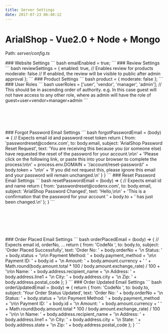 ```yaml
---
title: Server Settings
date: 2017-07-23 06:40:12
---
```


# ArialShop - Vue2.0 + Node + Mongo

<p>Path: <em>server/config.ts</em></p>
### Website Settings
``` bash
emailEnabled = true;
  ```  
### Review Settings
``` bash
reviewSettings = {
  enabled: true, // Enables review for products
  moderate: false // If enabled, the review will be visible to public after admin approval
};
  ``` 
### Product Settings
``` bash
  product = { moderate: false };
  ``` 
### User Roles
``` bash
  userRoles = ['user', 'vendor', 'manager', 'admin']; // This should be in ascending order of authority. e.g. In this case guest will not have access to any other role, where as admin will have the role of guest+user+vendor+manager+admin
  ``` 
  <br/>
  <br/>
  <br/>
  <br/>
  <br/>
  <br/>
### Forgot Password Email Settings
``` bash
forgotPasswordEmail = (body) => { // Expects email id and password reset token
  return {
    from: 'passwordreset@codenx.com',
    to: body.email,
    subject: 'ArialShop Password Reset Request',
    text: 'You are receiving this because you (or someone else) have requested the reset of the password for your account.\n\n' +
    'Please click on the following link, or paste this into your browser to complete the process:\n\n' +
    process.env.DOMAIN + '/account/reset-password/' + body.token + '\n\n' +
    'If you did not request this, please ignore this email and your password will remain unchanged.\n'
  }
}
  ``` 
### Reset Password Email Settings
``` bash
resetPasswordEmail = (body) => { // Expects email id and name
  return {
    from: 'passwordreset@codenx.com',
    to: body.email,
    subject: 'ArialShop Password Changed',
    text: 'Hello,\n\n' +
    'This is a confirmation that the password for your account ' + body.to + ' has just been changed.\n'
  };
}
  ``` 
   <br/>
  <br/>
  <br/>
  <br/>
  <br/>
  <br/>
  <br/>
### Order Placed Email Settings
``` bash
orderPlacedEmail = (body) => { // Expects email id, orderNo, ...
  return {
    from: 'CodeNx <admin@codenx.com>',
    to: body.to,
    subject: 'Order Placed Successfully',
    text: 'Order No: ' + body.orderNo
    + '\n Status: ' + body.status
    + '\n\n Payment Method: ' + body.payment_method
    + '\n\n Payment ID: ' + body.id
    + '\n Amount: ' + body.amount.currency + ' ' + Math.round(body.amount.total * 100 / body.amount.exchange_rate) / 100
    + '\n\n Name: ' + body.address.recipient_name
    + '\n Address: ' + body.address.line1
    + '\n City: ' + body.address.city
    + '\n Zip: ' + body.address.postal_code
  };
}
  ``` 
### Order Updated Email Settings
``` bash
orderUpdatedEmail = (body) => {
  return {
    from: 'CodeNx <admin@codenx.com>',
    to: body.to,
    subject: 'Your Order Status Updated',
    text: 'Order No: ' + body.orderNo
    + '\n Status: ' + body.status
    + '\n\n Payment Method: ' + body.payment_method
    + '\n\n Payment ID: ' + body.id
    + '\n Amount: ' + body.amount.currency + ' ' + Math.round(body.amount.total * 100 / body.amount.exchange_rate) / 100
    + '\n\n \n Name: ' + body.address.recipient_name
    + '\n Address: ' + body.address.line1
    + '\n City: ' + body.address.city
    + '\n State: ' + body.address.state
    + '\n Zip: ' + body.address.postal_code
  };
}
  ``` 